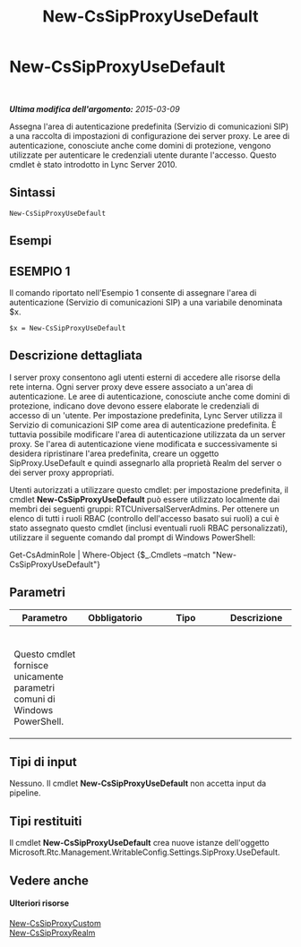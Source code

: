 ﻿---
title: New-CsSipProxyUseDefault
TOCTitle: New-CsSipProxyUseDefault
ms:assetid: 1e8bedca-8bd5-4559-b530-0f18ae23d6d3
ms:mtpsurl: https://technet.microsoft.com/it-it/library/Gg398274(v=OCS.15)
ms:contentKeyID: 49299883
ms.date: 08/24/2015
mtps_version: v=OCS.15
ms.translationtype: HT
---

# New-CsSipProxyUseDefault

 

_**Ultima modifica dell'argomento:** 2015-03-09_

Assegna l'area di autenticazione predefinita (Servizio di comunicazioni SIP) a una raccolta di impostazioni di configurazione dei server proxy. Le aree di autenticazione, conosciute anche come domini di protezione, vengono utilizzate per autenticare le credenziali utente durante l'accesso. Questo cmdlet è stato introdotto in Lync Server 2010.

## Sintassi

    New-CsSipProxyUseDefault

## Esempi

## ESEMPIO 1

Il comando riportato nell'Esempio 1 consente di assegnare l'area di autenticazione (Servizio di comunicazioni SIP) a una variabile denominata $x.

    $x = New-CsSipProxyUseDefault

## Descrizione dettagliata

I server proxy consentono agli utenti esterni di accedere alle risorse della rete interna. Ogni server proxy deve essere associato a un'area di autenticazione. Le aree di autenticazione, conosciute anche come domini di protezione, indicano dove devono essere elaborate le credenziali di accesso di un 'utente. Per impostazione predefinita, Lync Server utilizza il Servizio di comunicazioni SIP come area di autenticazione predefinita. È tuttavia possibile modificare l'area di autenticazione utilizzata da un server proxy. Se l'area di autenticazione viene modificata e successivamente si desidera ripristinare l'area predefinita, creare un oggetto SipProxy.UseDefault e quindi assegnarlo alla proprietà Realm del server o dei server proxy appropriati.

Utenti autorizzati a utilizzare questo cmdlet: per impostazione predefinita, il cmdlet **New-CsSipProxyUseDefault** può essere utilizzato localmente dai membri dei seguenti gruppi: RTCUniversalServerAdmins. Per ottenere un elenco di tutti i ruoli RBAC (controllo dell'accesso basato sui ruoli) a cui è stato assegnato questo cmdlet (inclusi eventuali ruoli RBAC personalizzati), utilizzare il seguente comando dal prompt di Windows PowerShell:

Get-CsAdminRole | Where-Object {$\_.Cmdlets –match "New-CsSipProxyUseDefault"}

## Parametri


<table>
<colgroup>
<col style="width: 25%" />
<col style="width: 25%" />
<col style="width: 25%" />
<col style="width: 25%" />
</colgroup>
<thead>
<tr class="header">
<th>Parametro</th>
<th>Obbligatorio</th>
<th>Tipo</th>
<th>Descrizione</th>
</tr>
</thead>
<tbody>
<tr class="odd">
<td><p></p></td>
<td><p></p></td>
<td><p></p></td>
<td><p></p></td>
</tr>
<tr class="even">
<td><p>Questo cmdlet fornisce unicamente parametri comuni di Windows PowerShell.</p>
<p></p></td>
<td><p></p></td>
<td><p></p></td>
<td><p></p></td>
</tr>
</tbody>
</table>


## Tipi di input

Nessuno. Il cmdlet **New-CsSipProxyUseDefault** non accetta input da pipeline.

## Tipi restituiti

Il cmdlet **New-CsSipProxyUseDefault** crea nuove istanze dell'oggetto Microsoft.Rtc.Management.WritableConfig.Settings.SipProxy.UseDefault.

## Vedere anche

#### Ulteriori risorse

[New-CsSipProxyCustom](new-cssipproxycustom.md)  
[New-CsSipProxyRealm](new-cssipproxyrealm.md)

